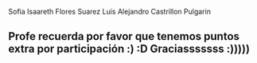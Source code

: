 Sofia Isaareth Flores Suarez
Luis Alejandro Castrillon Pulgarin

## Profe recuerda por favor que tenemos puntos extra por participación :) :D Graciasssssss :)))))
